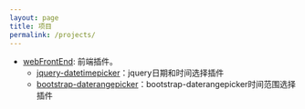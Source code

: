 ```yaml
---
layout: page
title: 项目
permalink: /projects/
---
```



- [webFrontEnd](http://louislee92.com/webFrontEnd): 前端插件。
	- [jquery-datetimepicker](http://louislee92.com/webFrontEnd/Angular-directives-jquery-datetimepicker/)：jquery日期和时间选择插件
	- [bootstrap-daterangepicker](http://louislee92.com/webFrontEnd/Angular-directives-jquery-daterangepicker/)：bootstrap-daterangepicker时间范围选择插件